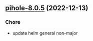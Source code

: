 

## [pihole-8.0.5](https://github.com/truecharts/charts/compare/pihole-8.0.4...pihole-8.0.5) (2022-12-13)

### Chore

- update helm general non-major
  
  